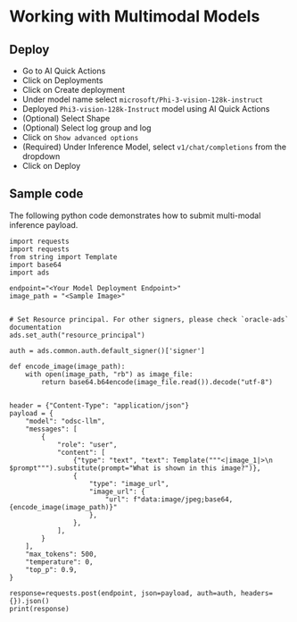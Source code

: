 # Working with Multimodal Models

## Deploy

* Go to AI Quick Actions
* Click on Deployments
* Click on Create deployment
* Under model name select `microsoft/Phi-3-vision-128k-instruct`
* Deployed `Phi3-vision-128k-Instruct` model using AI Quick Actions
* (Optional) Select Shape
* (Optional) Select log group and log 
* Click on `Show advanced options`
* (Required) Under Inference Model, select `v1/chat/completions` from the dropdown
* Click on Deploy

## Sample code 

The following python code demonstrates how to submit multi-modal inference payload.

```
import requests
import requests
from string import Template
import base64
import ads
 
endpoint="<Your Model Deployment Endpoint>"
image_path = "<Sample Image>"                                                        


# Set Resource principal. For other signers, please check `oracle-ads` documentation
ads.set_auth("resource_principal")

auth = ads.common.auth.default_signer()['signer']
 
def encode_image(image_path):
    with open(image_path, "rb") as image_file:
        return base64.b64encode(image_file.read()).decode("utf-8")
                                                           
                                                           
header = {"Content-Type": "application/json"}
payload = {
    "model": "odsc-llm",
    "messages": [
        {
            "role": "user",
            "content": [
                {"type": "text", "text": Template("""<|image_1|>\n $prompt""").substitute(prompt="What is shown in this image?")},
                {
                    "type": "image_url",
                    "image_url": {
                        "url": f"data:image/jpeg;base64,{encode_image(image_path)}"
                    },
                },
            ],
        }
    ],
    "max_tokens": 500,
    "temperature": 0,
    "top_p": 0.9,
}
 
response=requests.post(endpoint, json=payload, auth=auth, headers={}).json()
print(response)
```
